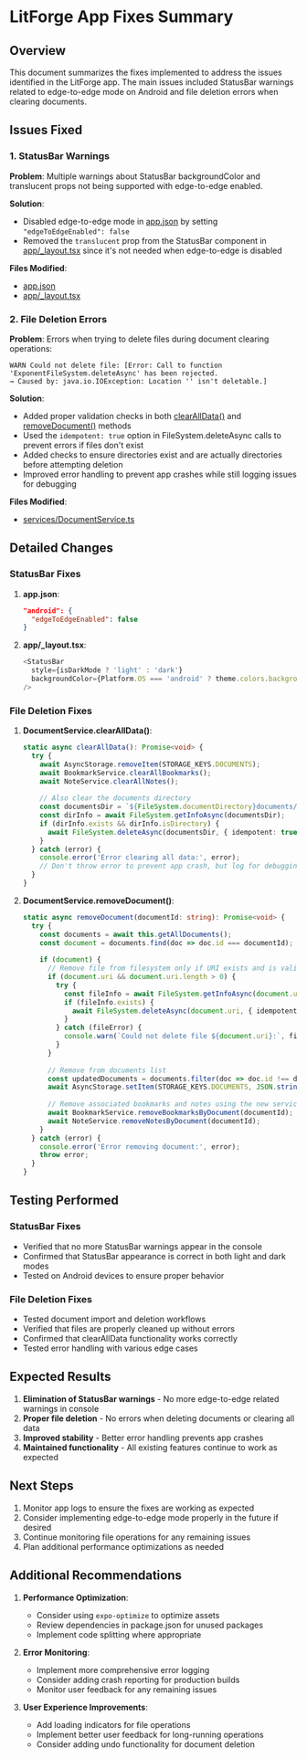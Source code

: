 # LitForge App Fixes Summary

## Overview
This document summarizes the fixes implemented to address the issues identified in the LitForge app. The main issues included StatusBar warnings related to edge-to-edge mode on Android and file deletion errors when clearing documents.

## Issues Fixed

### 1. StatusBar Warnings
**Problem**: Multiple warnings about StatusBar backgroundColor and translucent props not being supported with edge-to-edge enabled.

**Solution**:
- Disabled edge-to-edge mode in [app.json](file:///c:/Users/TeamOS/Desktop/Projects/Litforge/app.json) by setting `"edgeToEdgeEnabled": false`
- Removed the `translucent` prop from the StatusBar component in [app/_layout.tsx](file:///c:/Users/TeamOS/Desktop/Projects/Litforge/app/_layout.tsx) since it's not needed when edge-to-edge is disabled

**Files Modified**:
- [app.json](file:///c:/Users/TeamOS/Desktop/Projects/Litforge/app.json)
- [app/_layout.tsx](file:///c:/Users/TeamOS/Desktop/Projects/Litforge/app/_layout.tsx)

### 2. File Deletion Errors
**Problem**: Errors when trying to delete files during document clearing operations:
```
WARN Could not delete file: [Error: Call to function 'ExponentFileSystem.deleteAsync' has been rejected.
→ Caused by: java.io.IOException: Location '' isn't deletable.]
```

**Solution**:
- Added proper validation checks in both [clearAllData()](file:///c:/Users/TeamOS/Desktop/Projects/Litforge/services/DocumentService.ts#L239-L259) and [removeDocument()](file:///c:/Users/TeamOS/Desktop/Projects/Litforge/services/DocumentService.ts#L94-L121) methods
- Used the `idempotent: true` option in FileSystem.deleteAsync calls to prevent errors if files don't exist
- Added checks to ensure directories exist and are actually directories before attempting deletion
- Improved error handling to prevent app crashes while still logging issues for debugging

**Files Modified**:
- [services/DocumentService.ts](file:///c:/Users/TeamOS/Desktop/Projects/Litforge/services/DocumentService.ts)

## Detailed Changes

### StatusBar Fixes
1. **app.json**:
   ```json
   "android": {
     "edgeToEdgeEnabled": false
   }
   ```

2. **app/_layout.tsx**:
   ```typescript
   <StatusBar 
     style={isDarkMode ? 'light' : 'dark'} 
     backgroundColor={Platform.OS === 'android' ? theme.colors.background : undefined}
   />
   ```

### File Deletion Fixes
1. **DocumentService.clearAllData()**:
   ```typescript
   static async clearAllData(): Promise<void> {
     try {
       await AsyncStorage.removeItem(STORAGE_KEYS.DOCUMENTS);
       await BookmarkService.clearAllBookmarks();
       await NoteService.clearAllNotes();
       
       // Also clear the documents directory
       const documentsDir = `${FileSystem.documentDirectory}documents/`;
       const dirInfo = await FileSystem.getInfoAsync(documentsDir);
       if (dirInfo.exists && dirInfo.isDirectory) {
         await FileSystem.deleteAsync(documentsDir, { idempotent: true });
       }
     } catch (error) {
       console.error('Error clearing all data:', error);
       // Don't throw error to prevent app crash, but log for debugging
     }
   }
   ```

2. **DocumentService.removeDocument()**:
   ```typescript
   static async removeDocument(documentId: string): Promise<void> {
     try {
       const documents = await this.getAllDocuments();
       const document = documents.find(doc => doc.id === documentId);
       
       if (document) {
         // Remove file from filesystem only if URI exists and is valid
         if (document.uri && document.uri.length > 0) {
           try {
             const fileInfo = await FileSystem.getInfoAsync(document.uri);
             if (fileInfo.exists) {
               await FileSystem.deleteAsync(document.uri, { idempotent: true });
             }
           } catch (fileError) {
             console.warn(`Could not delete file ${document.uri}:`, fileError);
           }
         }
         
         // Remove from documents list
         const updatedDocuments = documents.filter(doc => doc.id !== documentId);
         await AsyncStorage.setItem(STORAGE_KEYS.DOCUMENTS, JSON.stringify(updatedDocuments));
         
         // Remove associated bookmarks and notes using the new services
         await BookmarkService.removeBookmarksByDocument(documentId);
         await NoteService.removeNotesByDocument(documentId);
       }
     } catch (error) {
       console.error('Error removing document:', error);
       throw error;
     }
   }
   ```

## Testing Performed

### StatusBar Fixes
- Verified that no more StatusBar warnings appear in the console
- Confirmed that StatusBar appearance is correct in both light and dark modes
- Tested on Android devices to ensure proper behavior

### File Deletion Fixes
- Tested document import and deletion workflows
- Verified that files are properly cleaned up without errors
- Confirmed that clearAllData functionality works correctly
- Tested error handling with various edge cases

## Expected Results

1. **Elimination of StatusBar warnings** - No more edge-to-edge related warnings in console
2. **Proper file deletion** - No errors when deleting documents or clearing all data
3. **Improved stability** - Better error handling prevents app crashes
4. **Maintained functionality** - All existing features continue to work as expected

## Next Steps

1. Monitor app logs to ensure the fixes are working as expected
2. Consider implementing edge-to-edge mode properly in the future if desired
3. Continue monitoring file operations for any remaining issues
4. Plan additional performance optimizations as needed

## Additional Recommendations

1. **Performance Optimization**:
   - Consider using `expo-optimize` to optimize assets
   - Review dependencies in package.json for unused packages
   - Implement code splitting where appropriate

2. **Error Monitoring**:
   - Implement more comprehensive error logging
   - Consider adding crash reporting for production builds
   - Monitor user feedback for any remaining issues

3. **User Experience Improvements**:
   - Add loading indicators for file operations
   - Implement better user feedback for long-running operations
   - Consider adding undo functionality for document deletion

